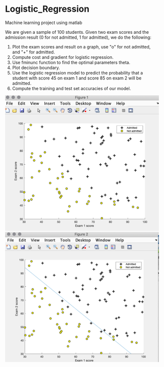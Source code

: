 # Logistic_Regression

Machine learning project using matlab

We are given a sample of 100 students. Given two exam scores and the admission result (0 for not admitted, 1 for admitted), we do the following:
1. Plot the exam scores and result on a graph, use "o" for not admitted, and "+" for admitted.
2. Compute cost and gradient for logistic regression.
3. Use fminunc function to find the optimal parameters theta.
4. Plot decision boundary.
5. Use the logistic regression model to predict the probability that a student with score 45 on exam 1 and score 85 on exam 2 will be admitted.
6. Compute the training and test set accuracies of our model.

![alt text](https://github.com/yanruchen/Logistic_Regression/blob/9059f2dbbd5bb12f0037c22b376f1e9301ef61c2/image/plot%20data.png)
![alt text](https://github.com/yanruchen/Logistic_Regression/blob/9059f2dbbd5bb12f0037c22b376f1e9301ef61c2/image/decison%20boundary.png)




